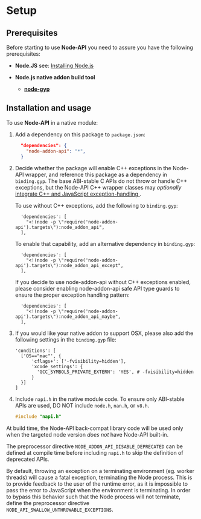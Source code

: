 # Setup

## Prerequisites

Before starting to use **Node-API** you need to assure you have the following
prerequisites:

* **Node.JS** see: [Installing Node.js](https://nodejs.org/)

* **Node.js native addon build tool**

  - **[node-gyp](node-gyp.md)**

## Installation and usage

To use **Node-API** in a native module:

  1. Add a dependency on this package to `package.json`:

     ```json
       "dependencies": {
         "node-addon-api": "*",
       }
     ```

  2. Decide whether the package will enable C++ exceptions in the Node-API
     wrapper, and reference this package as a dependency in `binding.gyp`.
     The base ABI-stable C APIs do not throw or handle C++ exceptions, but the
     Node-API C++ wrapper classes may _optionally_
     [integrate C++ and JavaScript exception-handling
     ](https://github.com/nodejs/node-addon-api/blob/HEAD/doc/error_handling.md).

     To use without C++ exceptions, add the following to `binding.gyp`:

     ```gyp
       'dependencies': [
         "<!(node -p \"require('node-addon-api').targets\"):node_addon_api",
       ],
     ```

     To enable that capability, add an alternative dependency in `binding.gyp`:

     ```gyp
       'dependencies': [
         "<!(node -p \"require('node-addon-api').targets\"):node_addon_api_except",
       ],
     ```

     If you decide to use node-addon-api without C++ exceptions enabled, please
     consider enabling node-addon-api safe API type guards to ensure the proper
     exception handling pattern:

     ```gyp
       'dependencies': [
         "<!(node -p \"require('node-addon-api').targets\"):node_addon_api_maybe",
       ],
     ```

  3. If you would like your native addon to support OSX, please also add the
     following settings in the `binding.gyp` file:

       ```gyp
       'conditions': [
         ['OS=="mac"', {
             'cflags+': ['-fvisibility=hidden'],
             'xcode_settings': {
               'GCC_SYMBOLS_PRIVATE_EXTERN': 'YES', # -fvisibility=hidden
             }
         }]
       ]
       ```

  4. Include `napi.h` in the native module code.
     To ensure only ABI-stable APIs are used, DO NOT include
     `node.h`, `nan.h`, or `v8.h`.

     ```C++
     #include "napi.h"
     ```

At build time, the Node-API back-compat library code will be used only when the
targeted node version *does not* have Node-API built-in.

The preprocessor directive `NODE_ADDON_API_DISABLE_DEPRECATED` can be defined at
compile time before including `napi.h` to skip the definition of deprecated APIs.

By default, throwing an exception on a terminating environment (eg. worker
threads) will cause a fatal exception, terminating the Node process. This is to
provide feedback to the user of the runtime error, as it is impossible to pass
the error to JavaScript when the environment is terminating. In order to bypass
this behavior such that the Node process will not terminate, define the
preprocessor directive `NODE_API_SWALLOW_UNTHROWABLE_EXCEPTIONS`.
